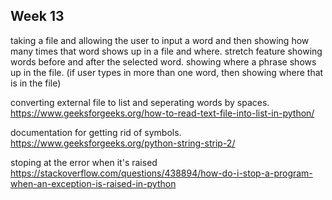 ## Week 13
taking a file and allowing the user to input a word and then showing how many times that word shows up 
in a file and where. 
stretch feature
    showing words before and after the selected word. 
    showing where a phrase shows up in the file. (if user types in more than one word, then showing where that is in the file)
    

converting external file to list and seperating words by spaces. 
https://www.geeksforgeeks.org/how-to-read-text-file-into-list-in-python/

documentation for getting rid of symbols.
https://www.geeksforgeeks.org/python-string-strip-2/

stoping at the error when it's raised 
https://stackoverflow.com/questions/438894/how-do-i-stop-a-program-when-an-exception-is-raised-in-python




